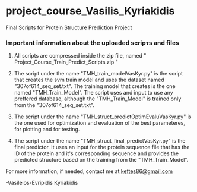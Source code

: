 # project_course_Vasilis_Kyriakidis
Final Scripts for Protein Structure Prediction Project

### Important information about the uploaded scripτs and files ### 

1) All scripts are compressed inside the zip file, named " Project_Course_Train_Predict_Scripts.zip "

2) The script under the name "TMH_train_modelVasKyr.py" is the script that creates the svm train model and uses the dataset named "307of614_seq_set.txt". The training model that creates is the one named "TMH_Train_Model". The script uses and input to use any preffered database, although the "TMH_Train_Model" is trained only from the "307of614_seq_set.txt".

3) The script under the name "TMH_struct_predictOptimEvaluVasKyr.py" is the one used for optimization and evaluation of the best parameteres, for plotting and for testing.

4) The script under the name "TMH_struct_final_predictVasKyr.py" is the final predictor. It uses an input for the protein sequence file that has the ID of the protein and it's corresponding sequence and provides the predicted structure based on the training from the "TMH_Train_Model".

For more information, if needed, contact me at keftes86@gmail.com

-Vasileios-Evripidis Kyriakidis
